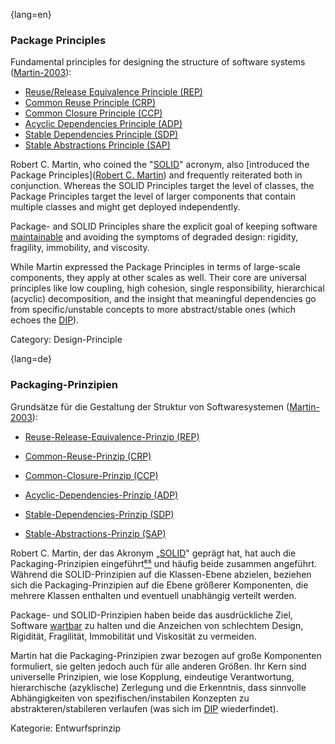 {lang=en}
### Package Principles

Fundamental principles for designing the structure of software systems ([Martin-2003](#ref-martin-2003)):

* [Reuse/Release Equivalence Principle (REP)](#term-reuse-release-equivalence-principle)
* [Common Reuse Principle (CRP)](#term-common-reuse-principle)
* [Common Closure Principle (CCP)](#term-common-closure-principle)
* [Acyclic Dependencies Principle (ADP)](#term-acyclic-dependencies-principle)
* [Stable Dependencies Principle (SDP)](#term-stable-dependencies-principle)
* [Stable Abstractions Principle (SAP)](#term-stable-abstractions-principle)

Robert C. Martin, who coined the "[SOLID](#term-solid-principles)" acronym, also [introduced the Package Principles]([Robert C. Martin](http://butunclebob.com/ArticleS.UncleBob.PrinciplesOfOod)) and frequently reiterated both in conjunction. Whereas the SOLID Principles target the level of classes, the Package Principles target the level of larger components that contain multiple classes and might get deployed independently.

Package- and SOLID Principles share the explicit goal of keeping software [maintainable](#term-maintainability-quality-attribute) and avoiding the symptoms of degraded design: rigidity, fragility, immobility, and viscosity.

While Martin expressed the Package Principles in terms of large-scale components, they apply at other scales as well. Their core are universal principles like low coupling, high cohesion, single responsibility, hierarchical (acyclic) decomposition, and the insight that meaningful dependencies go from specific/unstable concepts to more abstract/stable ones (which echoes the [DIP](#term-dependency-inversion)).

Category: Design-Principle


{lang=de}
### Packaging-Prinzipien

Grundsätze für die Gestaltung der Struktur von Softwaresystemen
([Martin-2003](#_bookmark234)):

-   [Reuse-Release-Equivalence-Prinzip (REP)](#_bookmark178)

-   [Common-Reuse-Prinzip (CRP)](#_bookmark62)

-   [Common-Closure-Prinzip (CCP)](#_bookmark61)

-   [Acyclic-Dependencies-Prinzip (ADP)](#_bookmark21)

-   [Stable-Dependencies-Prinzip (SDP)](#_bookmark196)

-   [Stable-Abstractions-Prinzip (SAP)](#_bookmark195)

Robert C. Martin, der das Akronym „[SOLID](#_bookmark192)" geprägt
hat, hat auch die Packaging-Prinzipien eingeführt[⁶⁵](#_bookmark153)
und häufig beide zusammen angeführt. Während die SOLID-Prinzipien auf
die Klassen-Ebene abzielen, beziehen sich die Packaging-Prinzipien auf
die Ebene größerer Komponenten, die mehrere Klassen enthalten und
eventuell unabhängig verteilt werden.

Package- und SOLID-Prinzipien haben beide das ausdrückliche Ziel,
Software [wartbar](#_bookmark128) zu halten und die Anzeichen von
schlechtem Design, Rigidität, Fragilität, Immobilität und Viskosität
zu vermeiden.

Martin hat die Packaging-Prinzipien zwar bezogen auf große Komponenten
formuliert, sie gelten jedoch auch für alle anderen Größen. Ihr Kern
sind universelle Prinzipien, wie lose Kopplung, eindeutige
Verantwortung, hierarchische (azyklische) Zerlegung und die
Erkenntnis, dass sinnvolle Abhängigkeiten von spezifischen/instabilen
Konzepten zu abstrakteren/stabileren verlaufen (was sich im
[DIP](#_bookmark82) wiederfindet).

Kategorie: Entwurfsprinzip


